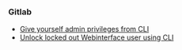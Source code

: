 ### Gitlab


* [Give yourself admin privileges from CLI](https://forum.gitlab.com/t/how-do-i-change-my-profile-to-admin/35888/2)
* [Unlock locked out Webinterface user using CLI](https://docs.gitlab.com/ee/security/unlock_user.html)